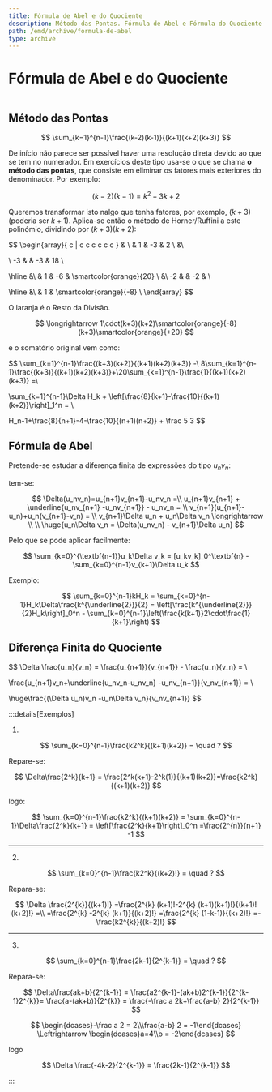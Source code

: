 ```yaml
---
title: Fórmula de Abel e do Quociente
description: Método das Pontas. Fórmula de Abel e Fórmula do Quociente. Exemplos.
path: /emd/archive/formula-de-abel
type: archive
---
```


# Fórmula de Abel e do Quociente

```toc

```

## Método das Pontas

$$
\sum_{k=1}^{n-1}\frac{(k-2)(k-1)}{(k+1)(k+2)(k+3)}
$$

De início não parece ser possível haver uma resolução direta devido ao que se tem no numerador. Em exercícios deste tipo usa-se o que se chama **o método das pontas**, que consiste em eliminar os fatores mais exteriores do denominador. Por exemplo:

$$
(k-2)(k-1)=k^2-3k+2
$$

Queremos transformar isto nalgo que tenha fatores, por exemplo, $(k+3)$ (poderia ser $k+1$). Aplica-se então o método de Horner/Ruffini a este polinómio, dividindo por $(k+3)(k+2)$:

$$
\begin{array}{ c | c c c c c c }
& \\
& 1 & -3 & 2 \\
&\\

\ -3 &  & -3 & 18  \\

\hline &\\
& 1 & -6 & \smartcolor{orange}{20} \\
&\\
-2 &  & -2 & \\

\hline &\\
& 1 & \smartcolor{orange}{-8}  \\
\end{array}
$$

O laranja é o Resto da Divisão.

$$
\longrightarrow 1\cdot(k+3)(k+2)\smartcolor{orange}{-8}(k+3)\smartcolor{orange}{+20}
$$

e o somatório original vem como:

$$
\sum_{k=1}^{n-1}\frac{(k+3)(k+2)}{(k+1)(k+2)(k+3)} -\\ 8\sum_{k=1}^{n-1}\frac{(k+3)}{(k+1)(k+2)(k+3)}+\\20\sum_{k=1}^{n-1}\frac{1}{(k+1)(k+2)(k+3)} =\\

\sum_{k=1}^{n-1}\Delta H_k + \left[\frac{8}{k+1}-\frac{10}{(k+1)(k+2)}\right]_1^n = \\

H_n-1+\frac{8}{n+1}-4-\frac{10}{(n+1)(n+2)} + \frac 5 3
$$

## Fórmula de Abel

Pretende-se estudar a diferença finita de expressões do tipo $u_n v_n$:

tem-se:

$$
\Delta(u_nv_n)=u_{n+1}v_{n+1}-u_nv_n =\\
u_{n+1}v_{n+1} + \underline{u_nv_{n+1} -u_nv_{n+1}} - u_nv_n = \\
v_{n+1}(u_{n+1}-u_n)+u_n(v_{n+1}-v_n) = \\
v_{n+1}\Delta u_n + u_n\Delta v_n \longrightarrow \\
\\
\huge{u_n\Delta v_n = \Delta(u_nv_n) - v_{n+1}\Delta u_n}
$$

Pelo que se pode aplicar facilmente:

$$
\sum_{k=0}^{\textbf{n-1}}u_k\Delta v_k = [u_kv_k]_0^\textbf{n} - \sum_{k=0}^{n-1}v_{k+1}\Delta u_k
$$

Exemplo:

$$
\sum_{k=0}^{n-1}kH_k = \sum_{k=0}^{n-1}H_k\Delta\frac{k^{\underline{2}}}{2} = \left[\frac{k^{\underline{2}}}{2}H_k\right]_0^n - \sum_{k=0}^{n-1}\left(\frac{k(k+1)}2\cdot\frac{1}{k+1}\right)
$$

## Diferença Finita do Quociente

$$
\Delta \frac{u_n}{v_n} = \frac{u_{n+1}}{v_{n+1}} - \frac{u_n}{v_n} = \\

\frac{u_{n+1}v_n+\underline{u_nv_n-u_nv_n} -u_nv_{n+1}}{v_nv_{n+1}} = \\

\huge\frac{(\Delta u_n)v_n -u_n\Delta v_n}{v_nv_{n+1}}
$$

:::details[Exemplos]

1.

$$
\sum_{k=0}^{n-1}\frac{k2^k}{(k+1)(k+2)} = \quad ?
$$

Repare-se:

$$
\Delta\frac{2^k}{k+1} = \frac{2^k(k+1)-2^k(1)}{(k+1)(k+2)}=\frac{k2^k}{(k+1)(k+2)}
$$

logo:

$$
\sum_{k=0}^{n-1}\frac{k2^k}{(k+1)(k+2)} = \sum_{k=0}^{n-1}\Delta\frac{2^k}{k+1} = \left[\frac{2^k}{k+1}\right]_0^n =\frac{2^{n}}{n+1} -1
$$

---

2.

$$
\sum_{k=0}^{n-1}\frac{k2^k}{(k+2)!} = \quad ?
$$

Repara-se:

$$
\Delta \frac{2^{k}}{(k+1)!} =\frac{2^{k} (k+1)!-2^{k} (k+1)(k+1)!}{(k+1)!(k+2)!} =\\
=\frac{2^{k} -2^{k} (k+1)}{(k+2)!} =\frac{2^{k} (1-k-1)}{(k+2)!} =-\frac{k2^{k}}{(k+2)!}
$$

---

3.

$$
\sum_{k=0}^{n-1}\frac{2k-1}{2^{k-1}} = \quad ?
$$

Repara-se:

$$
\Delta\frac{ak+b}{2^{k-1}} = \frac{a2^{k-1}-(ak+b)2^{k-1}}{2^{k-1}2^{k}}= \frac{a-(ak+b)}{2^{k}} = \frac{-\frac a 2k+\frac{a-b} 2}{2^{k-1}}
$$

$$
\begin{dcases}-\frac a 2 = 2\\\frac{a-b} 2 = -1\end{dcases} \Leftrightarrow  \begin{dcases}a=4\\b = -2\end{dcases}
$$

logo

$$
\Delta \frac{-4k-2}{2^{k-1}} = \frac{2k-1}{2^{k-1}}
$$

:::
